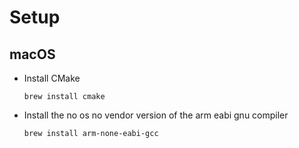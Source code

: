 # Setup

## macOS

- Install CMake
    ```
    brew install cmake
    ```
- Install the no os no vendor version of the arm eabi gnu compiler
    ```
    brew install arm-none-eabi-gcc
    ```
